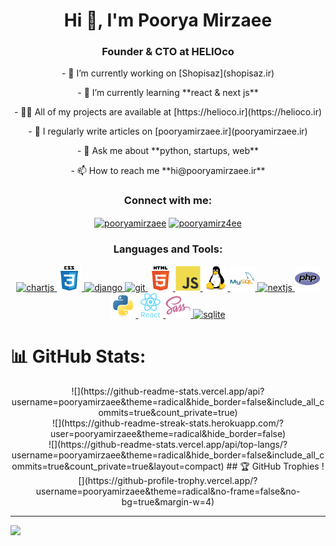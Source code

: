 <h1 align="center">Hi 👋, I'm Poorya Mirzaee</h1>
<h3 align="center">Founder & CTO at HELIOco</h3>
<p align="center">
- 🔭 I’m currently working on [Shopisaz](shopisaz.ir)
</p>
<p align="center">
- 🌱 I’m currently learning **react & next js**
</p>
<p align="center">
- 👨‍💻 All of my projects are available at [https://helioco.ir](https://helioco.ir)
</p>
<p align="center">
- 📝 I regularly write articles on [pooryamirzaee.ir](pooryamirzaee.ir)
</p>
 <p align="center"> 
- 💬 Ask me about **python, startups, web**
</p>
<p align="center">
- 📫 How to reach me **hi@pooryamirzaee.ir**
</p>
<h3 align="center">Connect with me:</h3>
<p align="center">
<a href="https://linkedin.com/in/pooryamirzaee" target="blank"><img align="center" src="https://raw.githubusercontent.com/rahuldkjain/github-profile-readme-generator/master/src/images/icons/Social/linked-in-alt.svg" alt="pooryamirzaee" height="30" width="40" /></a>
<a href="https://instagram.com/pooryamirz4ee" target="blank"><img align="center" src="https://raw.githubusercontent.com/rahuldkjain/github-profile-readme-generator/master/src/images/icons/Social/instagram.svg" alt="pooryamirz4ee" height="30" width="40" /></a>
</p>

<h3 align="center">Languages and Tools:</h3>
<p align="center"> <a href="https://www.chartjs.org" target="_blank" rel="noreferrer"> <img src="https://www.chartjs.org/media/logo-title.svg" alt="chartjs" width="40" height="40"/> </a> <a href="https://www.w3schools.com/css/" target="_blank" rel="noreferrer"> <img src="https://raw.githubusercontent.com/devicons/devicon/master/icons/css3/css3-original-wordmark.svg" alt="css3" width="40" height="40"/> </a> <a href="https://www.djangoproject.com/" target="_blank" rel="noreferrer"> <img src="https://cdn.worldvectorlogo.com/logos/django.svg" alt="django" width="40" height="40"/> </a> <a href="https://git-scm.com/" target="_blank" rel="noreferrer"> <img src="https://www.vectorlogo.zone/logos/git-scm/git-scm-icon.svg" alt="git" width="40" height="40"/> </a> <a href="https://www.w3.org/html/" target="_blank" rel="noreferrer"> <img src="https://raw.githubusercontent.com/devicons/devicon/master/icons/html5/html5-original-wordmark.svg" alt="html5" width="40" height="40"/> </a> <a href="https://developer.mozilla.org/en-US/docs/Web/JavaScript" target="_blank" rel="noreferrer"> <img src="https://raw.githubusercontent.com/devicons/devicon/master/icons/javascript/javascript-original.svg" alt="javascript" width="40" height="40"/> </a> <a href="https://www.linux.org/" target="_blank" rel="noreferrer"> <img src="https://raw.githubusercontent.com/devicons/devicon/master/icons/linux/linux-original.svg" alt="linux" width="40" height="40"/> </a> <a href="https://www.mysql.com/" target="_blank" rel="noreferrer"> <img src="https://raw.githubusercontent.com/devicons/devicon/master/icons/mysql/mysql-original-wordmark.svg" alt="mysql" width="40" height="40"/> </a> <a href="https://nextjs.org/" target="_blank" rel="noreferrer"> <img src="https://cdn.worldvectorlogo.com/logos/nextjs-2.svg" alt="nextjs" width="40" height="40"/> </a> <a href="https://www.php.net" target="_blank" rel="noreferrer"> <img src="https://raw.githubusercontent.com/devicons/devicon/master/icons/php/php-original.svg" alt="php" width="40" height="40"/> </a> <a href="https://www.python.org" target="_blank" rel="noreferrer"> <img src="https://raw.githubusercontent.com/devicons/devicon/master/icons/python/python-original.svg" alt="python" width="40" height="40"/> </a> <a href="https://reactjs.org/" target="_blank" rel="noreferrer"> <img src="https://raw.githubusercontent.com/devicons/devicon/master/icons/react/react-original-wordmark.svg" alt="react" width="40" height="40"/> </a> <a href="https://sass-lang.com" target="_blank" rel="noreferrer"> <img src="https://raw.githubusercontent.com/devicons/devicon/master/icons/sass/sass-original.svg" alt="sass" width="40" height="40"/> </a> <a href="https://www.sqlite.org/" target="_blank" rel="noreferrer"> <img src="https://www.vectorlogo.zone/logos/sqlite/sqlite-icon.svg" alt="sqlite" width="40" height="40"/> </a> </p>














# 📊 GitHub Stats:
<p align="center">
![](https://github-readme-stats.vercel.app/api?username=pooryamirzaee&theme=radical&hide_border=false&include_all_commits=true&count_private=true)<br/>
![](https://github-readme-streak-stats.herokuapp.com/?user=pooryamirzaee&theme=radical&hide_border=false)<br/>
![](https://github-readme-stats.vercel.app/api/top-langs/?username=pooryamirzaee&theme=radical&hide_border=false&include_all_commits=true&count_private=true&layout=compact)
## 🏆 GitHub Trophies
![](https://github-profile-trophy.vercel.app/?username=pooryamirzaee&theme=radical&no-frame=false&no-bg=true&margin-w=4)

---
[![](https://visitcount.itsvg.in/api?id=pooryamirzaee&icon=0&color=0)](https://visitcount.itsvg.in)

<!-- Proudly created with GPRM ( https://gprm.itsvg.in ) -->
</p>

